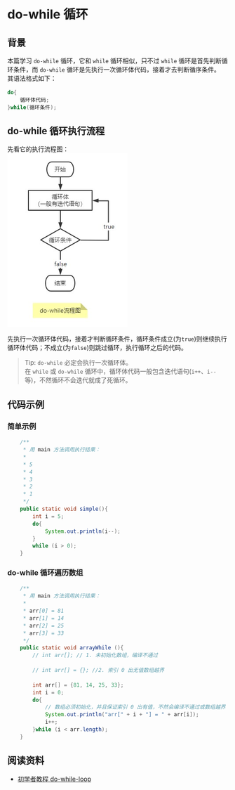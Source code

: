 # do-while 循环

## 背景
本篇学习 `do-while` 循环，它和 `while` 循环相似，只不过 `while` 循环是首先判断循环条件，而 `do-while` 循环是先执行一次循环体代码，接着才去判断循序条件。  
其语法格式如下：  
```java
do{
    循环体代码;
}while(循环条件);
```


## do-while 循环执行流程
先看它的执行流程图：  
![do-while流程图](../../imgs/do-while流程图.jpg)  

先执行一次循环体代码，接着才判断循环条件，循环条件成立(为`true`)则继续执行循环体代码；不成立(为`false`)则跳过循环，执行循环之后的代码。

> Tip: `do-while` 必定会执行一次循环体。  
> 在 `while` 或 `do-while` 循环中，循环体代码一般包含迭代语句(`i++`、`i--`等)，不然循环不会迭代就成了死循环。

## 代码示例

### 简单示例
```java
    /**
     * 用 main 方法调用执行结果：
     *
     * 5
     * 4
     * 3
     * 2
     * 1
     */
    public static void simple(){
        int i = 5;
        do{
            System.out.println(i--);
        }
        while (i > 0);
    }
```

### do-while 循环遍历数组
```java
    /**
     * 用 main 方法调用执行结果：
     *
     * arr[0] = 81
     * arr[1] = 14
     * arr[2] = 25
     * arr[3] = 33
     */
    public static void arrayWhile (){
        // int arr[]; // 1. 未初始化数组，编译不通过

        // int arr[] = {}; //2. 索引 0 出无值数组越界

        int arr[] = {81, 14, 25, 33};
        int i = 0;
        do{
            // 数组必须初始化，并且保证索引 0 出有值，不然会编译不通过或数组越界
            System.out.println("arr[" + i + "] = " + arr[i]);
            i++;
        }while (i < arr.length);
    }
```

## 阅读资料
* [初学者教程 do-while-loop](https://beginnersbook.com/2015/03/do-while-loop-in-java-with-example/)